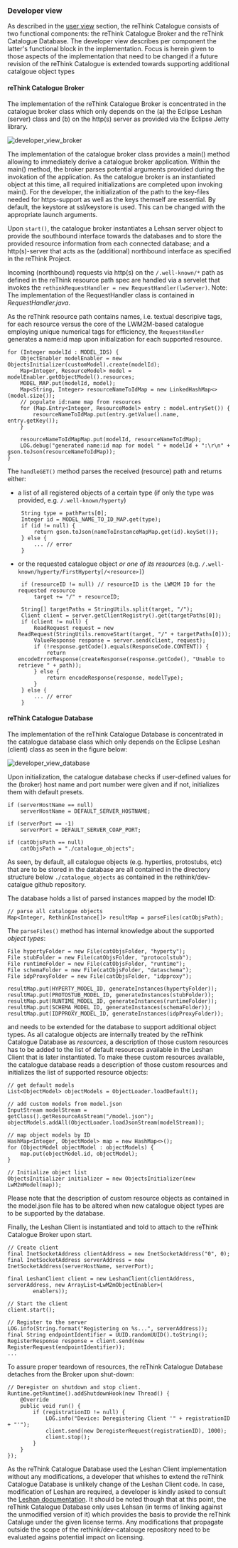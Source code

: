 ### Developer view

As described in the [user view](./user_view.md) section, the reThink Catalogue consists of two functional components: the reThink Catalogue Broker and the reThink Catalogue Database.  The developer view describes per component the latter's functional block in the implementation.  Focus is herein given to those aspects of the implementation that need to be changed if a future revision of the reThink Catalogue is extended towards supporting additional catalgoue object types


#### reThink Catalogue Broker

The implementation of the reThink Catalogue Broker is concentrated in the catalogue broker class which only depends on the (a) the Eclipse Leshan (server) class and (b) on the http(s) server as provided via the Eclipse Jetty library.

![developer_view_broker](https://github.com/reTHINK-project/dev-catalogue/blob/master/doc/internals/catalogue-developer-view-broker.png)

The implementation of the catalogue broker class provides a main() method allowing to immediately derive a catalogue broker application. Within the main() method, the broker parses potential arguments provided during the invokation of the application. As the catalogue broker is an instantiated object at this time, all required initializations are completed upon invoking main(). For the developer, the initialization of the path to the key-files needed for https-support as well as the keys themself are essential. By default, the keystore at ssl/keystore is used. This can be changed with the appropriate launch arguments.
 
Upon ```start()```, the catalogue broker instantiates a Lehsan server object to provide the southbound interface towards the databases and to store the provided resource information from each connected database; and a http(s)-server that acts as the (additional) northbound interface as specified in the reThink Project.
 
Incoming (northbound) requests via http(s) on the ```/.well-known/*``` path as defined in the reThink resource path spec are handled via a servelet that invokes the ```rethinkRequestHandler = new RequestHandler(lwServer)```.  Note: The implementation of the RequestHandler class is contained in *RequestHandler.java*.

As the reThink resource path contains names, i.e. textual descripive tags, for each resource versus the core of the LWM2M-based catalogue employing unique numerical tags for efficiency, the ```RequestHandler``` generates a name:id map upon initialization for each supported resource.
```
for (Integer modelId : MODEL_IDS) {
    ObjectEnabler modelEnabler = new ObjectsInitializer(customModel).create(modelId);
    Map<Integer, ResourceModel> model = modelEnabler.getObjectModel().resources;
    MODEL_MAP.put(modelId, model);
    Map<String, Integer> resourceNameToIdMap = new LinkedHashMap<>(model.size());
    // populate id:name map from resources
    for (Map.Entry<Integer, ResourceModel> entry : model.entrySet()) {
        resourceNameToIdMap.put(entry.getValue().name, entry.getKey());
    }

    resourceNameToIdMapMap.put(modelId, resourceNameToIdMap);
    LOG.debug("generated name:id map for model " + modelId + ":\r\n" + gson.toJson(resourceNameToIdMap));
}
```

The ```handleGET()``` method parses the received (resource) path and returns either:

* a list of all registered objects of a certain type (if only the type was provided, e.g. `/.well-known/hyperty`)
   ```
    String type = pathParts[0];
    Integer id = MODEL_NAME_TO_ID_MAP.get(type);
    if (id != null) {
        return gson.toJson(nameToInstanceMapMap.get(id).keySet());
    } else {
        ... // error
    }
   ```
   
* or the requested catalogue object *or one of its resources* (e.g. `/.well-known/hyperty/FirstHyperty[/<resource>]`)
   ```
    if (resourceID != null) // resourceID is the LWM2M ID for the requested resource
        target += "/" + resourceID;
    
    String[] targetPaths = StringUtils.split(target, "/");
    Client client = server.getClientRegistry().get(targetPaths[0]);
    if (client != null) {
        ReadRequest request = new ReadRequest(StringUtils.removeStart(target, "/" + targetPaths[0]));
        ValueResponse response = server.send(client, request);
        if (!response.getCode().equals(ResponseCode.CONTENT)) {
            return encodeErrorResponse(createResponse(response.getCode(), "Unable to retrieve " + path));
        } else {
            return encodeResponse(response, modelType);
        }
    } else {
        ... // error
    }
   ```

#### reThink Catalogue Database

The implementation of the reThink Catalogue Database is concentrated in the catalogue database class which only depends on the Eclipse Leshan (client) class as seen in the figure below:

![developer_view_database](https://github.com/reTHINK-project/dev-catalogue/blob/master/doc/internals/catalogue-developer-view-database.png)


Upon initialization, the catalogue database checks if user-defined values for the (broker) host name and port number were given and if not, initializes them with default presets.

```
if (serverHostName == null)
    serverHostName = DEFAULT_SERVER_HOSTNAME;

if (serverPort == -1)
    serverPort = DEFAULT_SERVER_COAP_PORT;

if (catObjsPath == null)
    catObjsPath = "./catalogue_objects";
```
As seen, by default, all catalogue objects (e.g. hyperties, protostubs, etc) that are to be stored in the database are all contained in the directory structure below ```./catalogue_objects``` as contained in the rethink/dev-catalgue github repository.

The database holds a list of parsed instances mapped by the model ID:

```
// parse all catalogue objects
Map<Integer, RethinkInstance[]> resultMap = parseFiles(catObjsPath);
```

The ```parseFiles()``` method has internal knowledge about the supported *object types*:
```
File hypertyFolder = new File(catObjsFolder, "hyperty");
File stubFolder = new File(catObjsFolder, "protocolstub");
File runtimeFolder = new File(catObjsFolder, "runtime");
File schemaFolder = new File(catObjsFolder, "dataschema");
File idpProxyFolder = new File(catObjsFolder, "idpproxy");

resultMap.put(HYPERTY_MODEL_ID, generateInstances(hypertyFolder));
resultMap.put(PROTOSTUB_MODEL_ID, generateInstances(stubFolder));
resultMap.put(RUNTIME_MODEL_ID, generateInstances(runtimeFolder));
resultMap.put(SCHEMA_MODEL_ID, generateInstances(schemaFolder));
resultMap.put(IDPPROXY_MODEL_ID, generateInstances(idpProxyFolder));
```
and needs to be extended for the database to support additional object types. As all catalogue objects are internally treated by the reThink Catalogue Database as *resources*, a description of those custom resources has to be added to the list of default resources available in the Leshan Client that is later instantiated.  To make these custom resources available, the catalogue database reads a description of those custom resources and initializes the list of supported resource objects:
```
// get default models
List<ObjectModel> objectModels = ObjectLoader.loadDefault();

// add custom models from model.json
InputStream modelStream = getClass().getResourceAsStream("/model.json");
objectModels.addAll(ObjectLoader.loadJsonStream(modelStream));

// map object models by ID
HashMap<Integer, ObjectModel> map = new HashMap<>();
for (ObjectModel objectModel : objectModels) {
    map.put(objectModel.id, objectModel);
}

// Initialize object list
ObjectsInitializer initializer = new ObjectsInitializer(new LwM2mModel(map));
```

Please note that the description of custom resource objects as contained in the model.json file has to be altered when new catalogue object types are to be supported by the database.

Finally, the Leshan Client is instantiated and told to attach to the reThink Catalogue Broker upon start.  
```
// Create client
final InetSocketAddress clientAddress = new InetSocketAddress("0", 0);
final InetSocketAddress serverAddress = new InetSocketAddress(serverHostName, serverPort);

final LeshanClient client = new LeshanClient(clientAddress, serverAddress, new ArrayList<LwM2mObjectEnabler>(
        enablers));

// Start the client
client.start();

// Register to the server
LOG.info(String.format("Registering on %s...", serverAddress));
final String endpointIdentifier = UUID.randomUUID().toString();
RegisterResponse response = client.send(new RegisterRequest(endpointIdentifier));
...
```

To assure proper teardown of resources, the reThink Catalogue Database detaches from the Broker upon shut-down:
```
// Deregister on shutdown and stop client.
Runtime.getRuntime().addShutdownHook(new Thread() {
    @Override
    public void run() {
        if (registrationID != null) {
            LOG.info("Device: Deregistering Client '" + registrationID + "'");
            client.send(new DeregisterRequest(registrationID), 1000);
            client.stop();
        }
    }
});
```

As the reThink Catalogue Database used the Leshan Client implementation without any modifications, a developer that whishes to extend the reThink Catalogue Database is unlikely change of the Leshan Client code.  In case, modification of Leshan are required, a developer is kindly asked to consult the [Leshan documentation](https://github.com/eclipse/leshan).  It should be noted though that at this point, the reThink Catalogue Database only uses Lehsan (in terms of linking against the unmodified version of it) which provides the basis to provide the reThink Cataluge under the given license terms.  Any modifications that propagate outside the scope of the rethink/dev-catalouge repository need to be evaluated agains potential impact on licensing.

